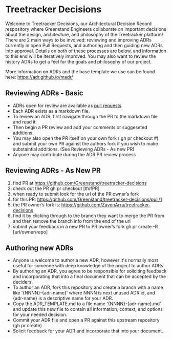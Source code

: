 # Treetracker Decisions

Welcome to Treetracker Decisions, our Architectural Decision Record respository where Greenstand Engineers collaborate on important decisions about the design, architecture, and philosophy of the Treetracker platform!  There are 2 main ways to be involved: reviewing and improving ADRs currently in open Pull Requests, and authoring and then guiding new ADRs into approval.  Details on both of these processes are below, and information to this end will be iteratively improved.  You may also want to review the history ADRs to get a feel for the goals and philosophy of our project.

More information on ADRs and the base template we use can be found here: https://adr.github.io/madr/


## Reviewing ADRs - Basic

* ADRs open for review are available as [pull requests](https://github.com/Greenstand/treetracker-decisions/pulls).
* Each ADR exists as a markdown file.
* To review an ADR, first navigate through the PR to the markdown file and read it.
* Then begin a PR review and add your comments or suggeseted additions.
* You may also open the PR itself on your own fork ( gh pr checkout #) and submit your own PR against the authors fork if you wish to make substaintial additions. (See Reviewing ADRs - As new PR)
* Anyone may contribute during the ADR PR review process

## Reviewing ADRs - As New PR

1. find PR at https://github.com/Greenstand/treetracker-decisions
1. check out the PR gh pr checkout [#ofPR]
1. when ready to submit look for the url of the PR owner’s fork
1. for this PR: https://github.com/Greenstand/treetracker-decisions/pull/1
1. the PR owner’s fork is: https://github.com/ZavenArra/treetracker-decisions
1. find it by clicking through to the branch they want to merge the PR from and then remove the branch info from the end of the url
1. submit your feedback in a new PR to PR owner’s fork gh pr create -R [url/owner/repo]

## Authoring new ADRs

* Anyone is welcome to author a new ADR, however it's normally most useful for someone with deep knowledge of the project to author ADRs.
* By authoring an ADR, you agree to be responsible for soliciting feedback and incorporating that into a final document that can be accepted by the deciders.
* To author an ADR, fork this repository and create a branch with a name like '{NNNN}-{adr-name}' where NNNN is next unused ADR id, and {adr-name} is a descriptive name for your ADR.
* Copy the ADR_TEMPLATE.md to a file name '{NNNN}-{adr-name}.md' and update this new file to contain all information, context, and options for your needed decision.
* Commit your ADR file and open a PR against this upstream repository (gh pr create)
* Solicit feedback for your ADR and incorporate that into your document.



